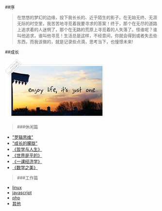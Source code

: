 ##序
>  在悠悠的梦幻的边缘，投下我长长的、近乎陌生的影子。在无始无终、无涯无际的时空里，我苦苦地寻觅着我要寻求的答案！终于，那个在无尽的道路上追求着的人迷惘了，那个在无路的荒原上寻觅着的人失落了。怪谁呢？谁叫他追求，谁叫他寻觅！生活总是这样，不经意间，你就会得到或者失去些东西，而我该做的，就是记录些点滴，思考当下，也憧憬未来!

##成长

![Enjoy_Life](./life/enjoy_life.png)

> ###休闲篇

- [ "罗辑思维" ](./reading/luojisw.md)
- [ "成长的朦胧" ](./life/%E6%88%90%E9%95%BF.md)
- [《哲学与人生》](./reading/%E5%93%B2%E5%AD%A6%E4%B8%8E%E4%BA%BA%E7%94%9F.md)
- [《世界是平的》](./reading/%E4%B8%96%E7%95%8C%E6%98%AF%E5%B9%B3%E7%9A%84.md)
- [《一课经济学》](./reading/economics-in-one-lesson.md)
- [《数学之美》](./reading/%E6%95%B0%E5%AD%A6%E4%B9%8B%E7%BE%8E.md)

> ###工作篇

- [linux](https://www.google.com/?q=linux )
- [javascript](https://www.google.com/?q=javascript)
- [php](https://www.google.com/?q=php)
- [其他](https://www.google.com/?q=computer)


